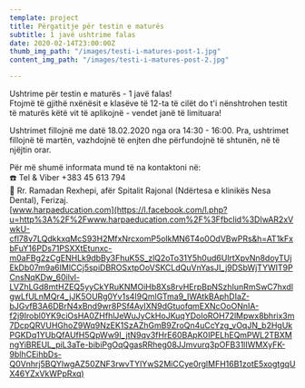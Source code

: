 ```yaml
---
template: project
title: Përgatitje për testin e maturës
subtitle: 1 javë ushtrime falas
date: 2020-02-14T23:00:00Z
thumb_img_path: "/images/testi-i-matures-post-1.jpg"
content_img_path: "/images/testi-i-matures-post-2.jpg"

---
```

Ushtrime për testin e maturës - 1 javë falas!  
 Ftojmë të gjithë nxënësit e klasëve të 12-ta të cilët do t'i nënshtrohen testit të maturës këtë vit të aplikojnë - vendet janë të limituara!

Ushtrimet fillojnë me datë 18.02.2020 nga ora 14:30 - 16:00. Pra, ushtrimet fillojnë të martën, vazhdojnë të enjten dhe përfundojnë të shtunën, në të njëjtin orar.

Për më shumë informata mund të na kontaktoni në:  
 ☎️ Tel & Viber +383 45 613 794  
 📍 Rr. Ramadan Rexhepi, afër Spitalit Rajonal (Ndërtesa e klinikës Nesa Dental), Ferizaj.  
 [www.harpaeducation.com](https://l.facebook.com/l.php?u=http%3A%2F%2Fwww.harpaeducation.com%2F%3Ffbclid%3DIwAR2xVwkU-cfl78v7LQdkkxqMcS93H2MfxNrcxomP5olkMN6T4o0OdVBwPRs&h=AT1kFxbFuY16PDs71PSXXtEtunxc-m0aFBg2zCgENHLk9dbBy3FhuK5S_zlQ2oTo31Y5h0ud6UlrtXpvNn8doyTUjEkDb07m9a6IMlCCj5spiDBROSxtpOoVSKCLdQuVnYasJI_j9DSbWjTYWIT9PCnsNqKDw_60ilvl-LVZhLGd8mtHZEQ5yyCkYRuKNMOiHb8Xs8rvHErpBpNSzhIunRmSwC7hxdlgwLfULnMQr4_jJK5OURg0Yv1s4I9QmlGTma9_IWAtkBAphDIaZ-bJGvfB3A6DBrN4xBnd9wr8PSf4AyIXN9dGtuofqmEXNcOoONnIA-f2j9Irobl0YK9ciOsHA0ZHfhlJeWuJyCkHoJKuqYDoIoROH72lMpwx8bhrix3m7DcpQRVUHGhoZ9Wq9NzEK1SzAZhGmB9ZroQn4uCcYzg_vOqJN_b2HgUkPGKDq1YUbQfAUfH5QpWw9I_jtN9qv3fHrE60BApK0IPELhEQmPWL2TBXMngYiBREUL_piL3aTe-bibiPgOqQgasRRheg08JJmvurq3pOFB31lIWMXyFK-9blhCEihbDs-Q0Vnhrj5BQYlwgAZ50ZNF3rwvTYlYwS2MiCCye0rglMFH16B1zotE5xogtgqUX46YZxVkWPpRxq)